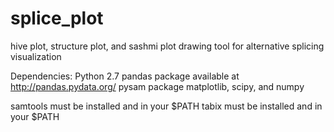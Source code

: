 splice_plot
=========

hive plot, structure plot, and sashmi plot drawing tool for alternative splicing visualization

Dependencies:
Python 2.7
pandas package available at http://pandas.pydata.org/
pysam package
matplotlib, scipy, and numpy

samtools must be installed and in your $PATH
tabix must be installed and in your $PATH
